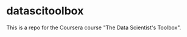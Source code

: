 datascitoolbox
==============

This is a repo for the Coursera course "The Data Scientist's Toolbox".
